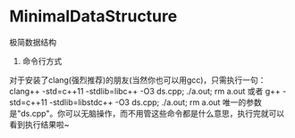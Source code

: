 # MinimalDataStructure
极简数据结构

1. 命令行方式

对于安装了clang(强烈推荐)的朋友(当然你也可以用gcc)，只需执行一句：
clang++ -std=c++11 -stdlib=libc++ -O3 ds.cpp; ./a.out; rm a.out
或者
g++ -std=c++11 -stdlib=libstdc++ -O3 ds.cpp; ./a.out; rm a.out
唯一的参数是"ds.cpp"。你可以无脑操作，而不用管这些命令都是什么意思，执行完就可以看到执行结果啦~